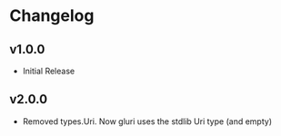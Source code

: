 # Changelog

## v1.0.0

- Initial Release

## v2.0.0

- Removed types.Uri. Now gluri uses the stdlib Uri type (and empty)

